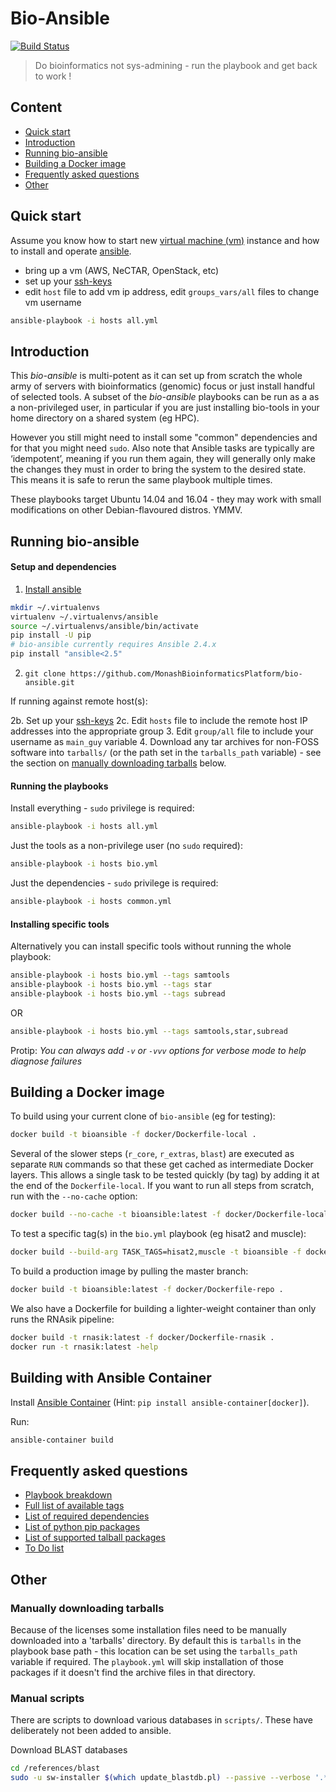 # Bio-Ansible 

[![Build Status](https://travis-ci.org/MonashBioinformaticsPlatform/bio-ansible.svg?branch=master)](https://travis-ci.org/MonashBioinformaticsPlatform/bio-ansible)

> Do bioinformatics not sys-admining - run the playbook and get back to work !

## Content 

- [Quick start](#quick-start)
- [Introduction](#introduction)
- [Running bio-ansible](#running-bio-ansible)
- [Building a Docker image](#docker)
- [Frequently asked questions](#frequently-asked-questions)
- [Other](#other)

## Quick start

Assume you know how to start new [virtual machine (vm)](https://en.wikipedia.org/wiki/Virtual_machine) instance and how to install and operate [ansible](http://docs.ansible.com/ansible/intro.html).

- bring up a vm (AWS, NeCTAR, OpenStack, etc)
- set up your [ssh-keys](https://www.digitalocean.com/community/tutorials/how-to-set-up-ssh-keys--2)
- edit `host` file to add vm ip address, edit `groups_vars/all` files to change vm username

```bash
ansible-playbook -i hosts all.yml
```
## Introduction

This _bio-ansible_ is multi-potent as it can set up from scratch the whole army 
of servers with bioinformatics (genomic) focus or just install handful of 
selected tools. A subset of the _bio-ansible_ playbooks can be run as a 
as a non-privileged user, in particular if you are just installing bio-tools in
your home directory on a shared system (eg HPC).

However you still might need to install some "common" dependencies and for that 
you might need `sudo`. Also note that Ansible tasks are typically are 
‘idempotent’, meaning if you run them again, they will generally only make the 
changes they must in order to bring the system to the desired state. This means 
it is safe to rerun the same playbook multiple times.

These playbooks target Ubuntu 14.04 and 16.04 - they may work with small
modifications on other Debian-flavoured distros. YMMV.


## Running bio-ansible

#### Setup and dependencies

1. [Install ansible](http://docs.ansible.com/ansible/intro_installation.html)

```bash
mkdir ~/.virtualenvs
virtualenv ~/.virtualenvs/ansible
source ~/.virtualenvs/ansible/bin/activate
pip install -U pip
# bio-ansible currently requires Ansible 2.4.x
pip install "ansible<2.5"
```

2. `git clone https://github.com/MonashBioinformaticsPlatform/bio-ansible.git`

If running against remote host(s):

2b. Set up your [ssh-keys](https://www.digitalocean.com/community/tutorials/how-to-set-up-ssh-keys--2)
2c. Edit `hosts` file to include the remote host IP addresses into the appropriate group
3. Edit `group/all` file to include your username as `main_guy` variable
4. Download any tar archives for non-FOSS software into `tarballs/` (or the
   path set in the `tarballs_path` variable) - 
see the section on [manually downloading tarballs](#manually-downloading-tarballs) below.

#### Running the playbooks

Install everything - `sudo` privilege is required:
```bash
ansible-playbook -i hosts all.yml
```

Just the tools as a non-privilege user (no `sudo` required):
```bash
ansible-playbook -i hosts bio.yml
```

Just the dependencies - `sudo` privilege is required:

```bash
ansible-playbook -i hosts common.yml
```

#### Installing specific tools

Alternatively you can install specific tools without running the whole playbook:

```bash
ansible-playbook -i hosts bio.yml --tags samtools
ansible-playbook -i hosts bio.yml --tags star
ansible-playbook -i hosts bio.yml --tags subread
```

OR

```bash
ansible-playbook -i hosts bio.yml --tags samtools,star,subread
```

Protip: _You can always add `-v` or `-vvv` options for verbose mode to help 
diagnose failures_

## Building a Docker image

To build using your current clone of `bio-ansible` (eg for testing):
```bash
docker build -t bioansible -f docker/Dockerfile-local .
```

Several of the slower steps (`r_core`, `r_extras`, `blast`) are executed as 
separate `RUN` commands so that these get cached as intermediate Docker layers.
This allows a single task to be tested quickly (by tag) by adding it at the 
end of the `Dockerfile-local`. If you want to run all steps from scratch, run
with the `--no-cache` option:

```bash
docker build --no-cache -t bioansible:latest -f docker/Dockerfile-local .
```

To test a specific tag(s) in the `bio.yml` playbook (eg hisat2 and muscle):
```bash
docker build --build-arg TASK_TAGS=hisat2,muscle -t bioansible -f docker/Dockerfile-bio-tags .
```

To build a production image by pulling the master branch:
```bash
docker build -t bioansible:latest -f docker/Dockerfile-repo .
```

We also have a Dockerfile for building a lighter-weight container than only
runs the RNAsik pipeline:

```bash
docker build -t rnasik:latest -f docker/Dockerfile-rnasik .
docker run -t rnasik:latest -help
```


## Building with Ansible Container

Install  [Ansible Container](https://www.ansible.com/ansible-container) 
(Hint: `pip install ansible-container[docker]`).

Run:
```bash
ansible-container build
```

## Frequently asked questions

- [Playbook breakdown](supplementary/playbook_breakdown.md)
- [Full list of available tags](supplementary/list_of_tags.md)
- [List of required dependencies](supplementary/dependencies.md)
- [List of python pip packages](supplementary/pip_packages.md)
- [List of supported talball packages](tarballs)
- [To Do list](supplementary/TODO.md)

## Other

### Manually downloading tarballs

Because of the licenses some installation files need to be manually downloaded 
into a 'tarballs' directory. By default this is `tarballs` in the playbook base 
path - this location can be set using the `tarballs_path` variable if required. 
The `playbook.yml` will skip installation of those packages if it doesn't find 
the archive files in that directory.

### Manual scripts

There are scripts to download various databases in `scripts/`. These have 
deliberately not been added to ansible.

Download BLAST databases

```BASH
cd /references/blast
sudo -u sw-installer $(which update_blastdb.pl) --passive --verbose '.*'
```
